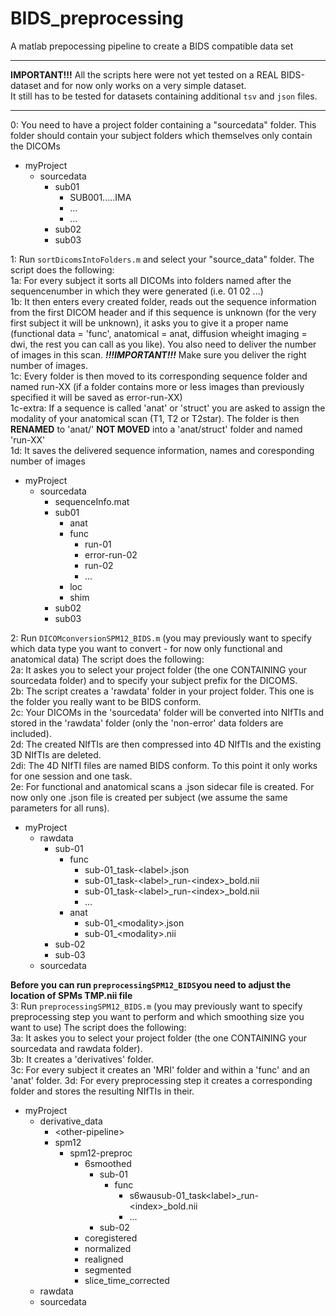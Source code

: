 # BIDS_preprocessing
A matlab prepocessing pipeline to create a BIDS compatible data set <br>
_________________________________________________________________________________________________________________________________________________________
**IMPORTANT!!!** All the scripts here were not yet tested on a REAL BIDS-dataset and for now only works on a very simple dataset.<br>
It still has to be tested for datasets containing additional `tsv` and `json` files.<br>
_________________________________________________________________________________________________________________________________________________________

0: You need to have a project folder containing a "sourcedata" folder. This folder should contain your subject folders which themselves only contain the DICOMs<br>
- myProject
  - sourcedata
    - sub01
      - SUB001.....IMA
      - ...
      - ...
    - sub02
    - sub03

1: Run `sortDicomsIntoFolders.m` and select your "source_data" folder. The script does the following:<br>
1a: For every subject it sorts all DICOMs into folders named after the sequencenumber in which they were generated (i.e. 01 02 ...)<br>
1b: It then enters every created folder, reads out the sequence information from the first DICOM header and if this sequence is unknown (for the very first subject it will be unknown), it asks you to give it a proper name (functional data = 'func', anatomical = anat, diffusion wheight imaging = dwi, the rest you can call as you like).
You also need to deliver the number of images in this scan. ***!!!IMPORTANT!!!*** Make sure you deliver the right number of images. <br>
1c: Every folder is then moved to its corresponding sequence folder and named run-XX (if a folder contains more or less images than previously specified it will be saved as error-run-XX)<br>
1c-extra: If a sequence is called 'anat' or 'struct' you are asked to assign the modality of your anatomical scan (T1, T2 or T2star). The folder is then **RENAMED** to 'anat/<modality>' **NOT MOVED** into a 'anat/struct' folder and named 'run-XX'<br>
1d: It saves the delivered sequence information, names and coresponding number of images

- myProject
  - sourcedata
    - sequenceInfo.mat
    - sub01
      - anat
      - func
        - run-01
        - error-run-02
        - run-02
        - ...
      - loc
      - shim
    - sub02
    - sub03

2: Run `DICOMconversionSPM12_BIDS.m` (you may previously want to specify which data type you want to convert - for now only functional and anatomical data) The script does the following:<br>
2a: It askes you to select your project folder (the one CONTAINING your sourcedata folder) and to specify your subject prefix for the DICOMS.<br>
2b: The script creates a 'rawdata' folder in your project folder. This one is the folder you really want to be BIDS conform.<br>
2c: Your DICOMs in the 'sourcedata' folder will be converted into NIfTIs and stored in the 'rawdata' folder (only the 'non-error' data folders are included).<br>
2d: The created NIfTIs are then compressed into 4D NIfTIs and the existing 3D NIfTIs are deleted.<br>
2di: The 4D NIfTI files are named BIDS conform. To this point it only works for one session and one task.<br>
2e: For functional and anatomical scans a .json sidecar file is created. For now only one .json file is created per subject (we assume the same parameters for all runs).<br>

- myProject
  - rawdata
    - sub-01
      - func
        - sub-01_task-\<label\>.json
        - sub-01_task-\<label\>_run-\<index\>_bold.nii
        - sub-01_task-\<label\>_run-\<index\>_bold.nii
        - ...
      - anat
        - sub-01_\<modality\>.json
        - sub-01_\<modality\>.nii
    - sub-02
    - sub-03
  - sourcedata

**Before you can run `preprocessingSPM12_BIDS`you need to adjust the location of SPMs TMP.nii file**<br>
3: Run `preprocessingSPM12_BIDS.m` (you may previously want to specify preprocessing step you want to perform and which smoothing size you want to use) The script does the following:<br>
3a: It askes you to select your project folder (the one CONTAINING your sourcedata and rawdata folder).<br>
3b: It creates a 'derivatives' folder.<br>
3c: For every subject it creates an 'MRI' folder and within a 'func' and an 'anat' folder.
3d: For every preprocessing step it creates a corresponding folder and stores the resulting NIfTIs in their.

- myProject
  - derivative_data
    - \<other-pipeline\>
    - spm12
      - spm12-preproc
        - 6smoothed
          - sub-01
            - func
              - s6wausub-01_task\<label\>_run-\<index\>_bold.nii
              - ...
          - sub-02 
        - coregistered
        - normalized
        - realigned
        - segmented
        - slice_time_corrected
  - rawdata
  - sourcedata
